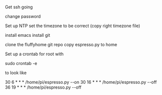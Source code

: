 
Get ssh going 

change password 

Set up NTP 
set the timezone to be correct (copy right timezone file)

install emacs
install git 

clone the fluffyhome git repo 
copy espresso.py to home 

Set up a crontab for root with 

sudo crontab -e 

to look like


30  6  *   *   *     /home/pi/espresso.py --on 
30  16 *   *   *     /home/pi/espresso.py --off
36  19 *   *   *     /home/pi/espresso.py --off

